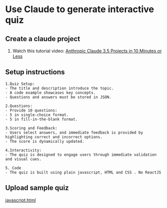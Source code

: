 # Use Claude to generate interactive quiz

## Create a claude project
1. Watch this tutorial video: [Anthropic Claude 3.5 Projects in 10 Minutes or Less](https://www.youtube.com/watch?v=YnDyBS3-zuM)

## Setup instructions

```
1.Quiz Setup:
- The title and description introduce the topic.
- A code example showcases key concepts.
- Questions and answers must be stored in JSON.
	
2.Questions:
- Provide 10 questions:
- 5 in single-choice format.
- 5 in fill-in-the-blank format.
	
3.Scoring and Feedback:
- Users select answers, and immediate feedback is provided by highlighting correct and incorrect options.
- The score is dynamically updated.
	
4.Interactivity:
- The quiz is designed to engage users through immediate validation and visual cues.

5. Code
- The quiz is built using plain javascript, HTML and CSS . No ReactJS

```

## Upload sample quiz
[javascript.html](javascript.html)
